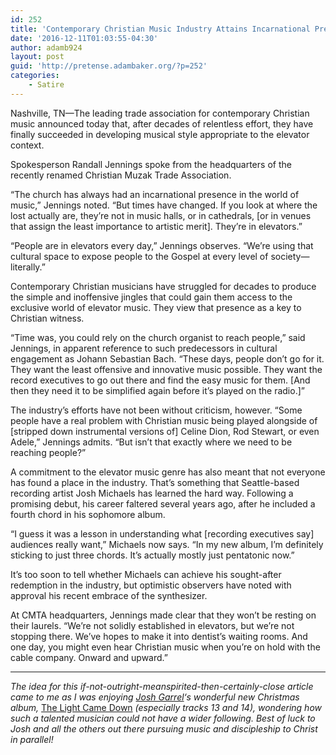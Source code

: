 ```yaml
---
id: 252
title: 'Contemporary Christian Music Industry Attains Incarnational Presence in Nation’s Elevators After Decades-Long Effort'
date: '2016-12-11T01:03:55-04:30'
author: adamb924
layout: post
guid: 'http://pretense.adambaker.org/?p=252'
categories:
    - Satire
---
```


Nashville, TN—The leading trade association for contemporary Christian music announced today that, after decades of relentless effort, they have finally succeeded in developing musical style appropriate to the elevator context.

Spokesperson Randall Jennings spoke from the headquarters of the recently renamed Christian Muzak Trade Association.

“The church has always had an incarnational presence in the world of music,” Jennings noted. “But times have changed. If you look at where the lost actually are, they’re not in music halls, or in cathedrals, \[or in venues that assign the least importance to artistic merit\]. They’re in elevators.”

“People are in elevators every day,” Jennings observes. “We’re using that cultural space to expose people to the Gospel at every level of society—literally.”

Contemporary Christian musicians have struggled for decades to produce the simple and inoffensive jingles that could gain them access to the exclusive world of elevator music. They view that presence as a key to Christian witness.

“Time was, you could rely on the church organist to reach people,” said Jennings, in apparent reference to such predecessors in cultural engagement as Johann Sebastian Bach. “These days, people don’t go for it. They want the least offensive and innovative music possible. They want the record executives to go out there and find the easy music for them. \[And then they need it to be simplified again before it’s played on the radio.\]”

The industry’s efforts have not been without criticism, however. “Some people have a real problem with Christian music being played alongside of \[stripped down instrumental versions of\] Celine Dion, Rod Stewart, or even Adele,” Jennings admits. “But isn’t that exactly where we need to be reaching people?”

A commitment to the elevator music genre has also meant that not everyone has found a place in the industry. That’s something that Seattle-based recording artist Josh Michaels has learned the hard way. Following a promising debut, his career faltered several years ago, after he included a fourth chord in his sophomore album.

“I guess it was a lesson in understanding what \[recording executives say\] audiences really want,” Michaels now says. “In my new album, I’m definitely sticking to just three chords. It’s actually mostly just pentatonic now.”

It’s too soon to tell whether Michaels can achieve his sought-after redemption in the industry, but optimistic observers have noted with approval his recent embrace of the synthesizer.

At CMTA headquarters, Jennings made clear that they won’t be resting on their laurels. “We’re not solidly established in elevators, but we’re not stopping there. We’ve hopes to make it into dentist’s waiting rooms. And one day, you might even hear Christian music when you’re on hold with the cable company. Onward and upward.”

- - - - - -

*The idea for this if-not-outright-meanspirited-then-certainly-close article came to me as I was enjoying [Josh Garrel](http://joshgarrels.com/)‘s wonderful new Christmas album,* [The Light Came Down](http://store.bandfarm.com/joshgarrels/product/?catID=&prodID=4953) *(especially tracks 13 and 14), wondering how such a talented musician could not have a wider following. Best of luck to Josh and all the others out there pursuing music and discipleship to Christ in parallel!*
